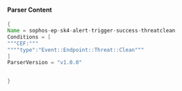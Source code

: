 #### Parser Content
```Java
{
Name = sophos-ep-sk4-alert-trigger-success-threatclean
Conditions = [
"""CEF:"""
""""type":"Event::Endpoint::Threat::Clean"""
]
ParserVersion = "v1.0.0"


}
```